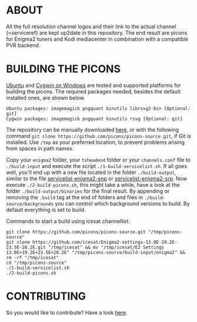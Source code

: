 ABOUT
=====

All the full resolution channel logos and their link to the actual channel (=serviceref) are kept up2date in this repository. The end result are picons for Enigma2 tuners and Kodi mediacenter in combination with a compatible PVR backend.

BUILDING THE PICONS
===================

[Ubuntu](http://www.ubuntu.com/download) and [Cygwin on Windows](https://cygwin.com/install.html) are tested and supported platforms for building the picons. The required packages needed, besides the default installed ones, are shown below.

```
Ubuntu packages: imagemagick pngquant binutils librsvg2-bin [Optional: git]
Cygwin packages: imagemagick pngquant binutils rsvg [Optional: git]
```

The repository can be manually downloaded [here](https://github.com/picons/picons-source/archive/master.zip), or with the following command `git clone https://github.com/picons/picons-source.git`, if Git is installed. Use `/tmp` as your preferred location, to prevent problems arising from spaces in path names.

Copy your `enigma2` folder, your `tvheadend` folder or your `channels.conf` file to `./build-input` and execute the script `./1-build-servicelist.sh`. If all goes well, you'll end up with a new file located in the folder `./build-output`, similar to the file [servicelist-enigma2-snp](https://gist.githubusercontent.com/picons/64f50aec02244e7af1e2/raw/f23b505b11b120a94b81a2ae97875a30bb923c35/servicelist-enigma2-snp) or [servicelist-enigma2-srp](https://gist.githubusercontent.com/picons/f7a16dcc8886367954ef/raw/d822560f2cfae3523ced895c22f2d63e88e555af/servicelist-enigma2-srp). Now execute `./2-build-picons.sh`, this might take a while, have a look at the folder `./build-output/binaries` for the final result. By appending or removing the `.build` tag at the end of folders and files in `./build-source/backgrounds` you can control which background versions to build. By default everything is set to build.

Commands to start a build using icesat channellist:

```
git clone https://github.com/picons/picons-source.git "/tmp/picons-source"
git clone https://github.com/icesat/Enigma2-settings-13.0E-19.2E-23.5E-28.2E.git "/tmp/icesat" && mv "/tmp/icesat/E2 Settings 13.0E+19.2E+23.5E+28.2E" "/tmp/picons-source/build-input/enigma2" && rm -rf "/tmp/icesat"
cd "/tmp/picons-source"
./1-build-servicelist.sh
./2-build-picons.sh
```

CONTRIBUTING
============

So you would like to contribute? Have a look [here](https://github.com/picons/picons-source/blob/master/CONTRIBUTING.md).
